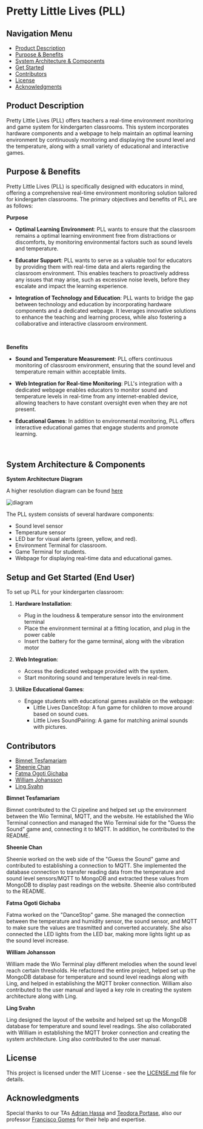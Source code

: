 # Pretty Little Lives (PLL)

## Navigation Menu
- [Product Description](#product-description)
- [Purpose & Benefits](#purpose--benefits)
- [System Architecture & Components](#system-architecture--components)
- [Get Started](#setup-and-get-started-end-user)
- [Contributors](#contributors)
- [License](#license)
- [Acknowledgments](#acknowledgments)

## Product Description
Pretty Little Lives (PLL) offers teachers a real-time environment monitoring and game system for kindergarten classrooms. This system incorporates hardware components and a webpage to help maintain an optimal learning environment by continuously monitoring and displaying the sound level and the temperature, along with a small variety of educational and interactive games.

## Purpose & Benefits
Pretty Little Lives (PLL) is specifically designed with educators in mind, offering a comprehensive real-time environment monitoring solution tailored for kindergarten classrooms. The primary objectives and benefits of PLL are as follows:

**Purpose**
* **Optimal Learning Environment**: PLL wants to ensure that the classroom remains a optimal learning environment free from distractions or discomforts, by monitoring environmental factors such as sound levels and temperature.

* **Educator Support**: PLL wants to serve as a valuable tool for educators by providing them with real-time data and alerts regarding the classroom environment. This enables teachers to proactively address any issues that may arise, such as excessive noise levels, before they escalate and impact the learning experience.

* **Integration of Technology and Education**: PLL wants to bridge the gap between technology and education by incorporating hardware components and a dedicated webpage. It leverages innovative solutions to enhance the teaching and learning process, while also fostering a collaborative and interactive classroom environment.

<Styling command to add more space between paragraphs>
&nbsp;  

**Benefits**

* **Sound and Temperature Measurement**: PLL offers continuous monitoring of classroom environment, ensuring that the sound level and temperature remain within acceptable limits.

* **Web Integration for Real-time Monitoring**: PLL's integration with a dedicated webpage enables educators to monitor sound and temperature levels in real-time from any internet-enabled device, allowing teachers to have constant oversight even when they are not present. 

* **Educational Games**: In addition to environmental monitoring, PLL offers interactive educational games that engage students and promote learning. 

&nbsp;

## System Architecture & Components

**System Architecture Diagram**

A higher resolution diagram can be found [here](https://git.chalmers.se/courses/dit113/2024/group-15/pll/-/wikis/System-Architecture)

![diagram](https://lucid.app/publicSegments/view/49cf8195-51f9-4595-9f43-1b0e0c4a7ee4/image.png)

The PLL system consists of several hardware components:
- Sound level sensor
- Temperature sensor
- LED bar for visual alerts (green, yellow, and red).
- Environment Terminal for classroom.
- Game Terminal for students.
- Webpage for displaying real-time data and educational games.

## Setup and Get Started (End User)
To set up PLL for your kindergarten classroom:

1. **Hardware Installation**:
   - Plug in the loudness & temperature sensor into the environment terminal
   - Place the environment terminal at a fitting location, and plug in the power cable
   - Insert the battery for the game terminal, along with the vibration motor
   
2. **Web Integration**:
   - Access the dedicated webpage provided with the system.
   - Start monitoring sound and temperature levels in real-time.

3. **Utilize Educational Games**:
   - Engage students with educational games available on the webpage:
     - Little Lives DanceStop: A fun game for children to move around based on sound cues.
     - Little Lives SoundPairing: A game for matching animal sounds with pictures.


## Contributors
- [Bimnet Tesfamariam](https://git.chalmers.se/bimnet)
- [Sheenie Chan](https://git.chalmers.se/sheenie)
- [Fatma Ogoti Gichaba](https://git.chalmers.se/ogoti)
- [William Johansson](https://git.chalmers.se/willj)
- [Ling Svahn](https://git.chalmers.se/lingsv)

****Bimnet Tesfamariam****

Bimnet contributed to the CI pipeline and helped set up the environment between the Wio Terminal, MQTT, and the website. He established the Wio Terminal connection and managed the Wio Terminal side for the "Guess the Sound" game and, connecting it to MQTT. In addition, he contributed to the README.

****Sheenie Chan****

Sheenie worked on the web side of the "Guess the Sound" game and contributed to establishing a connection to MQTT. She implemented the database connection to transfer reading data from the temperature and sound level sensors/MQTT to MongoDB and extracted these values from MongoDB to display past readings on the website. Sheenie also contributed to the README.

****Fatma Ogoti Gichaba****

Fatma worked on the "DanceStop" game. She managed the connection between the temperature and humidity sensor, the sound sensor, and MQTT to make sure the values are trasmitted and converted accurately. She also connected the LED lights from the LED bar, making more lights light up as the sound level increase.

****William Johansson****

William made the Wio Terminal play different melodies when the sound level reach certain thresholds. He refactored the entire project, helped set up the MongoDB database for temperature and sound level readings along with Ling, and helped in establishing the MQTT broker connection. William also contributed to the user manual and layed a key role in creating the system architecture along with Ling.

****Ling Svahn****

Ling designed the layout of the website and helped set up the MongoDB database for temperature and sound level readings. She also collaborated with William in establishing the MQTT broker connection and creating the system architecture. Ling also contributed to the user manual.

## License
This project is licensed under the MIT License - see the [LICENSE.md](LICENSE.md) file for details.

## Acknowledgments
Special thanks to our TAs [Adrian Hassa](https://git.chalmers.se/hassa) and [Teodora Portase](https://git.chalmers.se/portase), also our professor [Francisco Gomes](https://git.chalmers.se/francisco.gomes) for their help and expertise.
